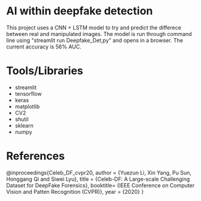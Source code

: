 # AI within deepfake detection
This project uses a CNN + LSTM model to try and predict the differece between real and manipulated images. The model is run through command line using "streamlit run Deepfake_Det,py" and opens in a browser. The current accuracy is 56% AUC.


# Tools/Libraries
* streamlit
* tensorflow
* keras
* matplotlib
* CV2
* shutil
* sklearn
* numpy

# References
@inproceedings{Celeb_DF_cvpr20,
   author = {Yuezun Li, Xin Yang, Pu Sun, Honggang Qi and Siwei Lyu},
   title = {Celeb-DF: A Large-scale Challenging Dataset for DeepFake Forensics},
   booktitle= {IEEE Conference on Computer Vision and Patten Recognition (CVPR)},
   year = {2020}
}
